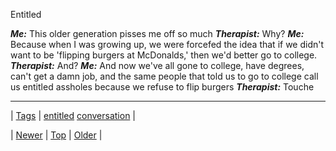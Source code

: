 <!--
title: Entitled
date: 2020-06-28T15:27:00.288Z
tags: entitled, conversation
-->


Entitled

***Me:*** This older generation pisses me off so much ***Therapist:*** Why? ***Me:*** Because when I was growing up, we were forcefed the idea that if we didn't want to be 'flipping burgers at McDonalds,' then we'd better go to college. ***Therapist:*** And? ***Me:*** And now we've all gone to college, have degrees, can't get a damn job, and the same people that told us to go to college call us entitled assholes because we refuse to flip burgers ***Therapist:*** Touche

<!--BOTTOM-POST-NAVIGATION-->
---

| [Tags](tags.md) | [entitled](tag-entitled.md) [conversation](tag-conversation.md) |

| [Newer](85997413778.md) | [Top](index.md) | [Older](86009032484.md) |